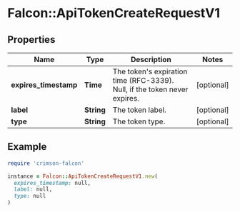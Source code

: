 # Falcon::ApiTokenCreateRequestV1

## Properties

| Name | Type | Description | Notes |
| ---- | ---- | ----------- | ----- |
| **expires_timestamp** | **Time** | The token&#39;s expiration time (RFC-3339). Null, if the token never expires. | [optional] |
| **label** | **String** | The token label. | [optional] |
| **type** | **String** | The token type. | [optional] |

## Example

```ruby
require 'crimson-falcon'

instance = Falcon::ApiTokenCreateRequestV1.new(
  expires_timestamp: null,
  label: null,
  type: null
)
```


